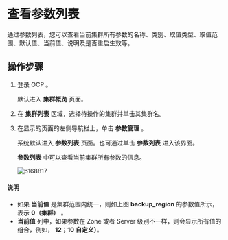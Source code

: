 # 查看参数列表

通过参数列表，您可以查看当前集群所有参数的名称、类别、取值类型、取值范围、默认值、当前值、说明及是否重启生效等。

## 操作步骤

1. 登录 OCP 。

   默认进入 **集群概览** 页面。

2. 在 **集群列表** 区域，选择待操作的集群并单击其集群名。

3. 在显示的页面的左侧导航栏上，单击 **参数管理** 。

   系统默认进入 **参数列表** 页面。也可通过单击 **参数列表** 进入该界面。

   **参数列表** 中可以查看当前集群所有参数的信息。

   ![p168817](https://help-static-aliyun-doc.aliyuncs.com/assets/img/zh-CN/0883170261/p265398.png)

  <main id="notice" type='explain'>
    <h4>说明</h4>
    <ul>
    <li>如果 <strong>当前值</strong> 是集群范围内统一，则如上图 <strong>backup_region</strong> 的参数值所示，表示 <strong>0（集群）</strong> 。</li>
    <li><strong>当前值</strong> 列中，如果参数在 Zone 或者 Server 级别不一样，则会显示所有值的组合，例如， <strong>12；10 自定义）</strong>。</li>
    </ul>
  </main>
